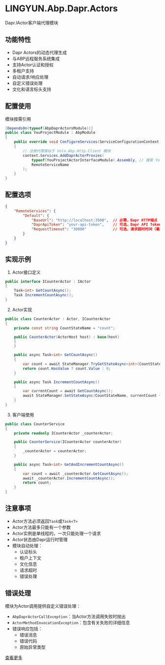 # LINGYUN.Abp.Dapr.Actors

Dapr.IActor客户端代理模块

## 功能特性

* Dapr Actors的动态代理生成
* 与ABP远程服务系统集成
* 支持Actor认证和授权
* 多租户支持
* 自动请求/响应处理
* 自定义错误处理
* 文化和语言标头支持

## 配置使用

模块按需引用

```csharp
[DependsOn(typeof(AbpDaprActorsModule))]
public class YouProjectModule : AbpModule
{
    public override void ConfigureServices(ServiceConfigurationContext context)
    {
        // 注册代理类似于 Volo.Abp.Http.Client 模块
        context.Services.AddDaprActorProxies(
            typeof(YouProjectActorInterfaceModule).Assembly, // 搜索 YouProjectActorInterfaceModule 模块下的IActor定义
            RemoteServiceName
        );
    }
}
```

## 配置选项

```json
{
    "RemoteServices": {
        "Default": {
            "BaseUrl": "http://localhost:3500",  // 必需，Dapr HTTP端点
            "DaprApiToken": "your-api-token",    // 可选，Dapr API Token
            "RequestTimeout": "30000"            // 可选，请求超时时间（毫秒，默认：30000）
        }
    }
}
```

## 实现示例

1. Actor接口定义

```csharp
public interface ICounterActor : IActor
{
    Task<int> GetCountAsync();
    Task IncrementCountAsync();
}
```

2. Actor实现

```csharp
public class CounterActor : Actor, ICounterActor
{
    private const string CountStateName = "count";

    public CounterActor(ActorHost host) : base(host)
    {
    }

    public async Task<int> GetCountAsync()
    {
        var count = await StateManager.TryGetStateAsync<int>(CountStateName);
        return count.HasValue ? count.Value : 0;
    }

    public async Task IncrementCountAsync()
    {
        var currentCount = await GetCountAsync();
        await StateManager.SetStateAsync(CountStateName, currentCount + 1);
    }
}
```

3. 客户端使用

```csharp
public class CounterService
{
    private readonly ICounterActor _counterActor;

    public CounterService(ICounterActor counterActor)
    {
        _counterActor = counterActor;
    }

    public async Task<int> GetAndIncrementCountAsync()
    {
        var count = await _counterActor.GetCountAsync();
        await _counterActor.IncrementCountAsync();
        return count;
    }
}
```

## 注意事项

* Actor方法必须返回`Task`或`Task<T>`
* Actor方法最多只能有一个参数
* Actor实例是单线程的，一次只能处理一个请求
* Actor状态由Dapr运行时管理
* 模块自动处理：
  * 认证标头
  * 租户上下文
  * 文化信息
  * 请求超时
  * 错误处理

## 错误处理

模块为Actor调用提供自定义错误处理：
* `AbpDaprActorCallException`：当Actor方法调用失败时抛出
* `ActorMethodInvocationException`：包含有关失败的详细信息
* 错误响应包括：
  * 错误消息
  * 错误代码
  * 原始异常类型

[查看更多](README.EN.md)
